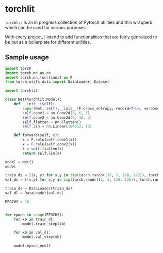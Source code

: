# torchlit

`torchlit` is an in progress collection of Pytorch utilities and thin wrappers which can be used for various purposes.

With every project, I intend to add functionalities that are fairly genralized to be put as a boilerplate for different utilities.

## Sample usage

```python
import torch
import torch.nn as nn
import torch.nn.functional as F
from torch.utils.data import DataLoader, Dataset

import torchlit

class Net(torchlit.Model):
    def __init__(self):
        super(Net, self).__init__(F.cross_entropy, record=True, verbose=True)
        self.conv1 = nn.Conv2d(3, 6, 3)
        self.conv2 = nn.Conv2d(6, 12, 3)
        self.flatten = nn.Flatten()
        self.lin = nn.Linear(184512, 10)

    def forward(self, x):
        x = F.relu(self.conv1(x))
        x = F.relu(self.conv2(x))
        x = self.flatten(x)
        return self.lin(x)

model = Net()
model

train_ds = [(x, y) for x,y in zip(torch.randn((10, 3, 128, 128)), torch.randint(0, 10, (10,)))]
val_ds = [(x,y) for x,y in zip(torch.randn((3, 3, 128, 128)), torch.randint(0, 10, (3,)))]

train_dl = DataLoader(train_ds)
val_dl = DataLoader(val_ds)

EPOCHS = 10


for epoch in range(EPOCHS):
    for xb in train_dl:
        model.train_step(xb)

    for xb in val_dl:
        model.val_step(xb)

    model.epoch_end()
```

